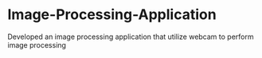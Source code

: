 # Image-Processing-Application
Developed an image processing application that utilize webcam to perform image processing
